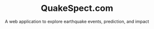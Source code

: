 ---
title: QuakeSpect.com
subtitle: A web application to explore earthquake events, prediction, and impact
forward_url: http://www.quakespect.com/
tags:
- machine-learning
- gis
- application
- data-visualization
---